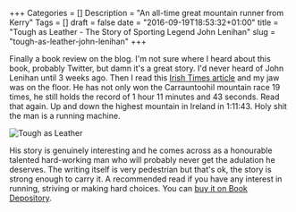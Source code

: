 +++
Categories = []
Description = "An all-time great mountain runner from Kerry"
Tags = []
draft = false
date = "2016-09-19T18:53:32+01:00"
title = "Tough as Leather - The Story of Sporting Legend John Lenihan"
slug = "tough-as-leather-john-lenihan"
+++

Finally a book review on the blog. I'm not sure where I heard about this book, probably Twitter, but damn it's a great story. I'd never heard of John Lenihan until 3 weeks ago. Then I read this [Irish Times article](http://www.irishtimes.com/sport/other-sports/tough-as-leather-john-lenihan-the-conqueror-of-carrauntoohil-1.2273089) and my jaw was on the floor. He has not only won the Carrauntoohil mountain race 19 times, he still holds the record of 1 hour 11 minutes and 43 seconds. Read that again. Up and down the highest mountain in Ireland in 1:11:43. Holy shit the man is a running machine.

![Tough as Leather](http://conoroneill.com.s3.amazonaws.com/wp-content/uploads/2016/09/runforestrun/CsLX2RxWAAUssQO.jpg)

His story is genuinely interesting and he comes across as a honourable talented hard-working man who will probably never get the adulation he deserves. The writing itself is very pedestrian but that's ok, the story is strong enough to carry it. A recommended read if you have any interest in running, striving or making hard choices. You can [buy it on Book Depository](http://www.bookdepository.com/Tough-Leather-John-Lenihan/9781782805045).

